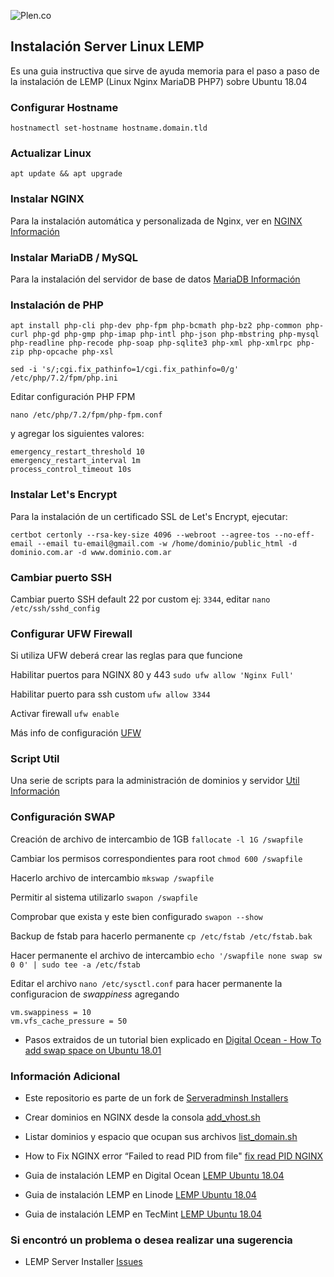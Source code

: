 ![Plen.co](https://plen.co/assets/images/logo.png)

## Instalación Server Linux LEMP

Es una guia instructiva que sirve de ayuda memoria para el paso a paso de la instalación de LEMP (Linux Nginx MariaDB PHP7) sobre Ubuntu 18.04

### Configurar Hostname

`hostnamectl set-hostname hostname.domain.tld`

### Actualizar Linux

`apt update && apt upgrade`

### Instalar NGINX

Para la instalación automática y personalizada de Nginx, ver en [NGINX Información](nginx/README.md)

### Instalar MariaDB / MySQL

Para la instalación del servidor de base de datos [MariaDB Información](mariadb/README.md)

### Instalación de PHP

`apt install php-cli php-dev php-fpm php-bcmath php-bz2 php-common php-curl php-gd php-gmp php-imap php-intl php-json php-mbstring php-mysql php-readline php-recode php-soap php-sqlite3 php-xml php-xmlrpc php-zip php-opcache php-xsl`

`sed -i 's/;cgi.fix_pathinfo=1/cgi.fix_pathinfo=0/g' /etc/php/7.2/fpm/php.ini`

Editar configuración PHP FPM

`nano /etc/php/7.2/fpm/php-fpm.conf`

y agregar los siguientes valores:

```
emergency_restart_threshold 10
emergency_restart_interval 1m
process_control_timeout 10s
```

### Instalar Let's Encrypt

Para la instalación de un certificado SSL de Let's Encrypt, ejecutar:

`certbot certonly --rsa-key-size 4096 --webroot --agree-tos --no-eff-email --email tu-email@gmail.com -w /home/dominio/public_html -d dominio.com.ar -d www.dominio.com.ar`

### Cambiar puerto SSH

Cambiar puerto SSH default 22 por custom ej: `3344`, editar `nano /etc/ssh/sshd_config`

### Configurar UFW Firewall

Si utiliza UFW deberá crear las reglas para que funcione

Habilitar puertos para NGINX 80 y 443 `sudo ufw allow 'Nginx Full'`

Habilitar puerto para ssh custom `ufw allow 3344`

Activar firewall `ufw enable`

Más info de configuración [UFW](https://www.digitalocean.com/community/tutorials/ufw-essentials-common-firewall-rules-and-commands)

### Script Util

Una serie de scripts para la administración de dominios y servidor [Util Información](util/README.md)

### Configuración SWAP

Creación de archivo de intercambio de 1GB `fallocate -l 1G /swapfile`

Cambiar los permisos correspondientes para root `chmod 600 /swapfile`

Hacerlo archivo de intercambio `mkswap /swapfile`

Permitir al sistema utilizarlo `swapon /swapfile`

Comprobar que exista y este bien configurado `swapon --show`

Backup de fstab para hacerlo permanente `cp /etc/fstab /etc/fstab.bak`

Hacer permanente el archivo de intercambio `echo '/swapfile none swap sw 0 0' | sudo tee -a /etc/fstab`

Editar el archivo `nano /etc/sysctl.conf` para hacer permanente la configuracion de *swappiness* agregando

```
vm.swappiness = 10
vm.vfs_cache_pressure = 50
```

- Pasos extraidos de un tutorial bien explicado en [Digital Ocean - How To add swap space on Ubuntu 18.01](https://www.digitalocean.com/community/tutorials/how-to-add-swap-space-on-ubuntu-18-04)


### Información Adicional

- Este repositorio es parte de un fork de [Serveradminsh Installers](https://github.com/serveradminsh/installers)

- Crear dominios en NGINX desde la consola [add_vhost.sh](https://gist.github.com/plencovich/155f01e22bcd5844149a6818080f83ae)

- Listar dominios y espacio que ocupan sus archivos [list_domain.sh](https://gist.github.com/plencovich/2882f9deb352ce5a19bae477308206d7)

- How to Fix NGINX error “Failed to read PID from file" [fix read PID NGINX](https://gist.github.com/plencovich/e38e7a3d2ff977089fc4e06be1e738ed)

- Guia de instalación LEMP en Digital Ocean [LEMP Ubuntu 18.04](https://www.digitalocean.com/community/tutorials/how-to-install-linux-nginx-mysql-php-lemp-stack-ubuntu-18-04)

- Guia de instalación LEMP en Linode [LEMP Ubuntu 18.04](https://www.linode.com/docs/web-servers/lemp/how-to-install-a-lemp-server-on-ubuntu-18-04/)

- Guia de instalación LEMP en TecMint [LEMP Ubuntu 18.04](https://www.tecmint.com/install-nginx-mariadb-php-in-ubuntu-18-04/)

### Si encontró un problema o desea realizar una sugerencia

- LEMP Server Installer [Issues](https://github.com/plencovich/lemp-server-installer/issues)
